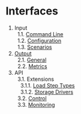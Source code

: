 # Interfaces

1. Input<br/>
&nbsp;&nbsp;1.1. [Command Line](input/cli)<br/>
&nbsp;&nbsp;1.2. [Configuration](input/configuration)<br/>
&nbsp;&nbsp;1.3. [Scenarios](input/scenarios)<br/>
2. [Output](output)<br/>
&nbsp;&nbsp;2.1. [General](output#1-general)<br/>
&nbsp;&nbsp;2.2. [Metrics](output#2-metrics)<br/>
3. API<br/>
&nbsp;&nbsp;3.1. Extensions<br/>
&nbsp;&nbsp;&nbsp;&nbsp;3.1.1. [Load Step Types](api/extensions/load_step)<br/>
&nbsp;&nbsp;&nbsp;&nbsp;3.1.2. [Storage Drivers](api/extensions/storage_driver)<br/>
&nbsp;&nbsp;3.2. [Control](api/control)<br/>
&nbsp;&nbsp;3.3. [Monitoring](api/monitoring)<br/>
